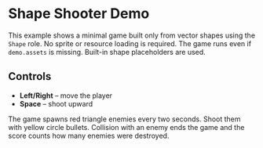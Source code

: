 # Shape Shooter Demo

This example shows a minimal game built only from vector shapes using the
`Shape` role. No sprite or resource loading is required.
The game runs even if `demo.assets` is missing. Built-in shape placeholders are used.

## Controls
- **Left/Right** – move the player
- **Space** – shoot upward

The game spawns red triangle enemies every two seconds. Shoot them with yellow
circle bullets. Collision with an enemy ends the game and the score counts how
many enemies were destroyed.
